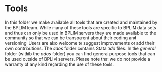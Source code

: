 # Tools

In this folder we make available all tools that are created and maintained by the BPLIM team. While many of these tools are specific to 
BPLIM data sets and thus can only be used in BPLIM servers they are made available to the community so that we can be transparent about 
their coding and versioning. Users are also welcome to suggest improvements or add their own contributions. 
The *ados* folder contains Stata *ado* files. In the *general* folder (withib the *ados* folder) you can find general purpose tools that can be used outside of BPLIM servers. Please note that we do not provide a warranty of any kind regarding the use of these tools. 
